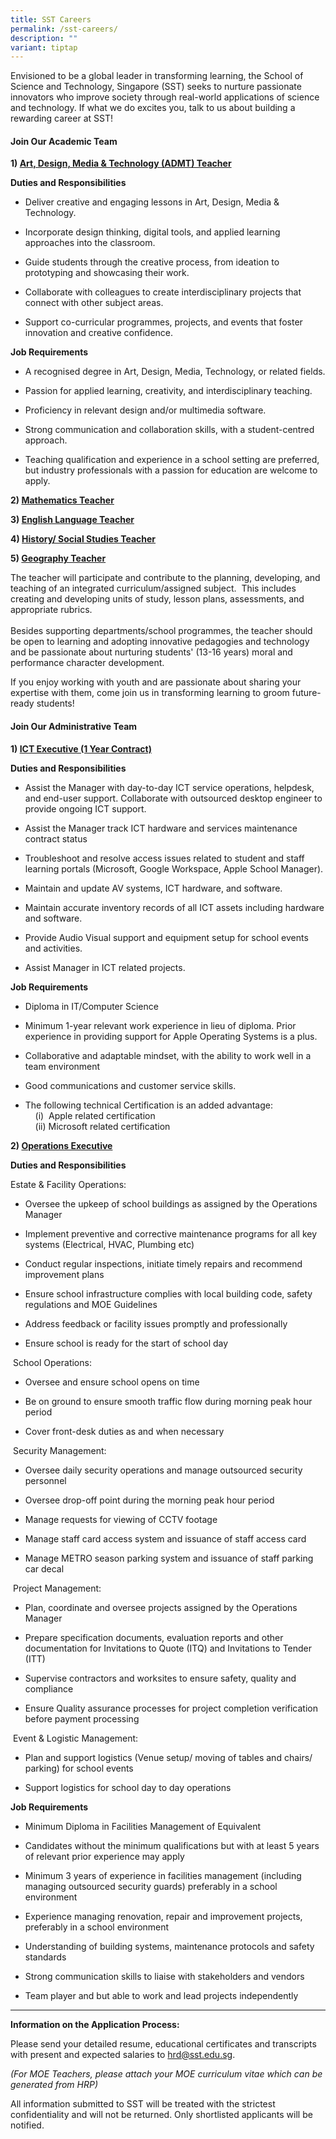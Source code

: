 ```yaml
---
title: SST Careers
permalink: /sst-careers/
description: ""
variant: tiptap
---
```

<p>Envisioned to be a global leader in transforming learning, the School
of Science and Technology, Singapore (SST) seeks to nurture passionate
innovators who improve society through real-world applications of science
and technology. If what we do excites you, talk to us about building a
rewarding career at SST!</p>
<h4>Join Our Academic Team</h4>
<p><strong>1) <u>Art, Design, Media &amp; Technology (ADMT) Teacher</u></strong>
</p>
<p><strong>Duties and Responsibilities</strong>
</p>
<ul data-tight="true" class="tight">
<li>
<p>Deliver creative and engaging lessons in Art, Design, Media &amp; Technology.</p>
</li>
<li>
<p>Incorporate design thinking, digital tools, and applied learning approaches
into the classroom.</p>
</li>
<li>
<p>Guide students through the creative process, from ideation to prototyping
and showcasing their work.</p>
</li>
<li>
<p>Collaborate with colleagues to create interdisciplinary projects that
connect with other subject areas.</p>
</li>
<li>
<p>Support co-curricular programmes, projects, and events that foster innovation
and creative confidence.</p>
</li>
</ul>
<p><strong>Job Requirements</strong>
</p>
<ul data-tight="true" class="tight">
<li>
<p>A recognised degree in Art, Design, Media, Technology, or related fields.</p>
</li>
<li>
<p>Passion for applied learning, creativity, and interdisciplinary teaching.</p>
</li>
<li>
<p>Proficiency in relevant design and/or multimedia software.</p>
</li>
<li>
<p>Strong communication and collaboration skills, with a student-centred
approach.</p>
</li>
<li>
<p>Teaching qualification and experience in a school setting are preferred,
but industry professionals with a passion for education are welcome to
apply.</p>
</li>
</ul>
<p><strong>2) <u>Mathematics Teacher</u></strong>
</p>
<p><strong>3) <u>English Language Teacher</u></strong>
</p>
<p><strong>4) <u>History/ Social Studies Teacher</u></strong>
</p>
<p><strong>5) <u>Geography Teacher</u></strong>
</p>
<p>The teacher will participate and contribute to the planning, developing,
and teaching of an integrated curriculum/assigned subject.&nbsp; This includes
creating and developing units of study, lesson plans, assessments, and
appropriate rubrics.
<br>
<br>Besides supporting departments/school programmes, the teacher should be&nbsp;open
to learning and adopting innovative pedagogies and technology and be passionate
about nurturing students' (13-16 years)&nbsp;moral and performance character
development.</p>
<p>If you enjoy working with youth and are passionate about sharing your
expertise with them, come join us in transforming learning to groom future-ready
students!</p>
<h4>Join Our Administrative Team</h4>
<p><strong>1) <u>ICT Executive (1 Year Contract)</u></strong>
</p>
<p><strong>Duties and Responsibilities</strong>
</p>
<ul data-tight="true" class="tight">
<li>
<p>Assist the Manager with day-to-day ICT service operations, helpdesk, and
end-user support. Collaborate with outsourced desktop engineer to provide
ongoing ICT support.</p>
</li>
<li>
<p>Assist the Manager track ICT hardware and services maintenance contract
status</p>
</li>
<li>
<p>Troubleshoot and resolve access issues related to student and staff learning
portals (Microsoft, Google Workspace, Apple School Manager).</p>
</li>
<li>
<p>Maintain and update AV systems, ICT hardware, and software.</p>
</li>
<li>
<p>Maintain accurate inventory records of all ICT assets including hardware
and software.</p>
</li>
<li>
<p>Provide Audio Visual support and equipment setup for school events and
activities.</p>
</li>
<li>
<p>Assist Manager in ICT related projects.</p>
</li>
</ul>
<p><strong>Job Requirements</strong>
</p>
<ul data-tight="true" class="tight">
<li>
<p>Diploma in IT/Computer Science</p>
</li>
<li>
<p>Minimum 1-year relevant work experience in lieu of diploma. Prior experience
in providing support for Apple Operating Systems is a plus.</p>
</li>
<li>
<p>Collaborative and adaptable mindset, with the ability to work well in
a team environment</p>
</li>
<li>
<p>Good communications and customer service skills.</p>
</li>
<li>
<p>The following technical Certification is an added advantage:
<br>&nbsp; &nbsp; (i) &nbsp;Apple related certification
<br>&nbsp; &nbsp; (ii) Microsoft related certification</p>
</li>
</ul>
<p><strong>2) <u>Operations Executive</u></strong>
</p>
<p><strong>Duties and Responsibilities</strong>
</p>
<p>Estate &amp; Facility Operations:</p>
<ul>
<li>
<p>Oversee the upkeep of school buildings as assigned by the Operations Manager</p>
</li>
<li>
<p>Implement preventive and corrective maintenance programs for all key systems
(Electrical, HVAC, Plumbing etc)</p>
</li>
<li>
<p>Conduct regular inspections, initiate timely repairs and recommend improvement
plans</p>
</li>
<li>
<p>Ensure school infrastructure complies with local building code, safety
regulations and MOE Guidelines</p>
</li>
<li>
<p>Address feedback or facility issues promptly and professionally</p>
</li>
<li>
<p>Ensure school is ready for the start of school day</p>
</li>
</ul>
<p>&nbsp;School Operations:</p>
<ul>
<li>
<p>Oversee and ensure school opens on time</p>
</li>
<li>
<p>Be on ground to ensure smooth traffic flow during morning peak hour period</p>
</li>
<li>
<p>Cover front-desk duties as and when necessary</p>
</li>
</ul>
<p>&nbsp;Security Management:</p>
<ul>
<li>
<p>Oversee daily security operations and manage outsourced security personnel</p>
</li>
<li>
<p>Oversee drop-off point during the morning peak hour period</p>
</li>
<li>
<p>Manage requests for viewing of CCTV footage</p>
</li>
<li>
<p>Manage staff card access system and issuance of staff access card</p>
</li>
<li>
<p>Manage METRO season parking system and issuance of staff parking car decal</p>
</li>
</ul>
<p>&nbsp;Project Management:</p>
<ul>
<li>
<p>Plan, coordinate and oversee projects assigned by the Operations Manager</p>
</li>
<li>
<p>Prepare specification documents, evaluation reports and other documentation
for Invitations to Quote (ITQ) and Invitations to Tender (ITT)</p>
</li>
<li>
<p>Supervise contractors and worksites to ensure safety, quality and compliance</p>
</li>
<li>
<p>Ensure Quality assurance processes for project completion verification
before payment processing</p>
</li>
</ul>
<p>&nbsp;Event &amp; Logistic Management:</p>
<ul>
<li>
<p>Plan and support logistics (Venue setup/ moving of tables and chairs/
parking) for school events</p>
</li>
<li>
<p>Support logistics for school day to day operations</p>
</li>
</ul>
<p></p>
<p><strong>Job Requirements</strong>
</p>
<ul>
<li>
<p>Minimum Diploma in Facilities Management of Equivalent</p>
</li>
<li>
<p>Candidates without the minimum qualifications but with at least 5 years
of relevant prior experience may apply</p>
</li>
<li>
<p>Minimum 3 years of experience in facilities management (including managing
outsourced security guards) preferably in a school environment</p>
</li>
<li>
<p>Experience managing renovation, repair and improvement projects, preferably
in a school environment</p>
</li>
<li>
<p>Understanding of building systems, maintenance protocols and safety standards</p>
</li>
<li>
<p>Strong communication skills to liaise with stakeholders and vendors</p>
</li>
<li>
<p>Team player and but able to work and lead projects independently</p>
</li>
</ul>
<hr>
<p><strong>Information on the Application Process:</strong>
</p>
<p>Please send your detailed resume, educational certificates and transcripts
with present and expected salaries to&nbsp;<a href="mailto:hrd@sst.edu.sg" rel="noopener noreferrer nofollow" target="_blank">hrd@sst.edu.sg</a>.</p>
<p><em>(For MOE Teachers, please attach your MOE curriculum vitae which can be generated from HRP)</em>
</p>
<p>All information submitted to SST will be treated with the strictest confidentiality
and will not be returned. Only shortlisted applicants will be notified.</p>
